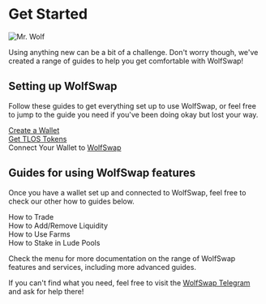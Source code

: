 # Get Started

![Mr. Wolf](../.gitbook/assets/Wolf\_candid.png)

Using anything new can be a bit of a challenge. Don't worry though, we've created a range of guides to help you get comfortable with WolfSwap!

## Setting up WolfSwap

Follow these guides to get everything set up to use WolfSwap, or feel free to jump to the guide you need if you've been doing okay but lost your way.

[Create a Wallet](wallet-guide.md)\
[Get TLOS Tokens](bep20-guide.md)\
Connect Your Wallet to [WolfSwap](https://wolf.finance)

## Guides for using WolfSwap features

Once you have a wallet set up and connected to WolfSwap, feel free to check our other how to guides below.

How to Trade\
How to Add/Remove Liquidity\
How to Use Farms\
How to Stake in Lude Pools

Check the menu for more documentation on the range of WolfSwap features and services, including more advanced guides.

If you can't find what you need, feel free to visit the [WolfSwap Telegram](https://t.me/wolfswapdefi) and ask for help there!
